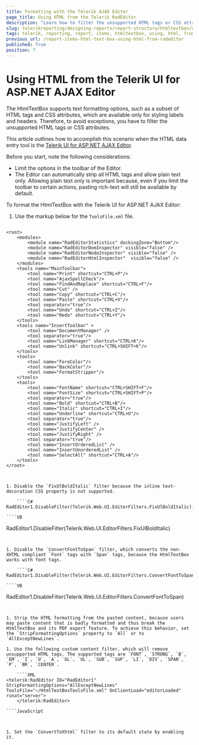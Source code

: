 ```yaml
---
title: Formatting with the Telerik AJAX Editor
page_title: Using HTML from the Telerik RadEditor 
description: "Learn how to filter the unsupported HTML tags or CSS attributes and use HTML from the Telerik UI for ASP.NET AJAX Editor to format the Telerik Reporting HtmlTextbox report item."
slug: telerikreporting/designing-reports/report-structure/htmltextbox/using-html-from-telerik-radeditor
tags: telerik, reporting, report, items, htmltextbox, using, html, from, ajax, radeditor, editor
previous_url: /report-items-html-text-box-using-html-from-radeditor
published: True
position: 7
---
```


# Using HTML from the Telerik UI for ASP.NET AJAX Editor

The HtmlTextBox supports text formatting options, such as a subset of HTML tags and CSS attributes, which are available only for styling labels and headers. Therefore, to avoid exceptions, you have to filter the unsupported HTML tags or CSS attributes. 

This article outlines how to accomplish this scenario when the HTML data entry tool is the [Telerik UI for ASP.NET AJAX Editor](http://www.telerik.com/products/aspnet-ajax/editor.aspx).

Before you start, note the following considerations:

* Limit the options in the toolbar of the Editor.
* The Editor can automatically strip all HTML tags and allow plain text only. Allowing plain text only is important because, even if you limit the toolbar to certain actions, pasting rich-text will still be available by default.

To format the HtmlTextBox with the Telerik UI for ASP.NET AJAX Editor:

1. Use the markup below for the `ToolsFile.xml` file.

	````XML
<?xml version="1.0" encoding="utf-8" ?>
	<root>
		<modules>
			<module name="RadEditorStatistics" dockingZone="Bottom"/>
			<module name="RadEditorDomInspector" visible="false" />
			<module name="RadEditorNodeInspector" visible="false" />
			<module name="RadEditorHtmlInspector"  visible="false" />
		</modules>
		<tools name="MainToolbar">
			<tool name="Print" shortcut="CTRL+P"/>
			<tool name="AjaxSpellCheck"/>
			<tool name="FindAndReplace" shortcut="CTRL+F"/>
			<tool name="Cut" />
			<tool name="Copy" shortcut="CTRL+C"/>
			<tool name="Paste" shortcut="CTRL+V"/>
			<tool separator="true"/>
			<tool name="Undo" shortcut="CTRL+Z"/>
			<tool name="Redo" shortcut="CTRL+Y"/>
		</tools>
		<tools name="InsertToolbar" >
			<tool name="DocumentManager" />
			<tool separator="true"/>
			<tool name="LinkManager" shortcut="CTRL+K"/>
			<tool name="Unlink" shortcut="CTRL+SHIFT+K"/>
		</tools>
		<tools>
			<tool name="ForeColor"/>
			<tool name="BackColor"/>
			<tool name="FormatStripper"/>
		</tools>
		<tools>
			<tool name="FontName" shortcut="CTRL+SHIFT+F"/>
			<tool name="FontSize" shortcut="CTRL+SHIFT+P"/>
			<tool separator="true"/>
			<tool name="Bold" shortcut="CTRL+B"/>
			<tool name="Italic" shortcut="CTRL+I"/>
			<tool name="Underline" shortcut="CTRL+U"/>
			<tool separator="true"/>
			<tool name="JustifyLeft" />
			<tool name="JustifyCenter" />
			<tool name="JustifyRight" />
			<tool separator="true"/>
			<tool name="InsertOrderedList" />
			<tool name="InsertUnorderedList" />
			<tool name="SelectAll" shortcut="CTRL+A"/>
		</tools>
	</root>
````


1. Disable the `FixUlBoldItalic` filter because the inline text-decoration CSS property is not supported.

	````C#
RadEditor1.DisableFilter(Telerik.Web.UI.EditorFilters.FixUlBoldItalic);
````
	````VB
RadEditor1.DisableFilter(Telerik.Web.UI.EditorFilters.FixUlBoldItalic)
````


1. Disable the `ConvertFontToSpan` filter, which converts the non-XHTML compliant `Font` tags with `Span` tags, because the HtmlTextBox works with font tags.

	````C#
RadEditor1.DisableFilter(Telerik.Web.UI.EditorFilters.ConvertFontToSpan);
````
	````VB
RadEditor1.DisableFilter(Telerik.Web.UI.EditorFilters.ConvertFontToSpan)
````


1. Strip the HTML formatting from the pasted content, because users may paste content that is badly formatted and thus break the HtmlTextBox and its PDF export feature. To achieve this behavior, set the `StripFormattingOptions` property to `All` or to `AllExceptNewLines`.

1. Use the following custom content filter, which will remove unsupported HTML tags. The supported tags are `FONT`, `STRONG`, `B`, `EM`, `I`, `U`, `A`, `OL`, `UL`, `SUB`, `SUP`, `LI`, `DIV`, `SPAN`, `P`, `BR`, `CENTER`.

	````XML
<telerik:RadEditor ID="RadEditor1" StripFormattingOptions="AllExceptNewLines" ToolsFile="~/HtmlTextBoxToolsFile.xml" OnClientLoad="editorLoaded" runat="server">
	</telerik:RadEditor>
````
	````JavaScript
<script type="text/javascript">
		ReportingFilter = function()
		{
			ReportingFilter.initializeBase(this);
			this.set_isDom(false);
			this.set_enabled(true);
			this.set_name("ReportingFilter");
			this.set_description("Telerik Reporting HTML filter for RadEditor");
		}
		ReportingFilter.prototype =
		{
			getHtmlContent: function (content) {
				return this._removeHtmlTags(content);
			},
			getDesignContent: function (content) {
				return this._removeHtmlTags(content);
			},
			_removeHtmlTags: function (initContent) {
				var cleanContent;
				//Perform the necessary REGEX replacement to remove unsupported HTML tags.
				//The supported Telerik Reporting HTML tags are FONT, STRONG, B, EM, I, U, A, OL, UL, LI, DIV, SPAN, P, BR, and CENTER.
				//The HTML must be valid XHTML too. However, the Editor already provides that filter.
				//The following REGEX will remove all HTML tags EXCEPT those explicitly listed.
				cleanContent = initContent.replace(new RegExp("<(?!\/?(font|strong|b|em|(i(?!mg))|u|a|ol|ul|li|div|span|p|br|center)(?=>|\s?.*>))\/?.*?>", "ig"), "");
				return cleanContent;
			}
		}
		ReportingFilter.registerClass('ReportingFilter', Telerik.Web.UI.Editor.Filter);
		function editorLoaded(editor, args)
		{
			editor.get_filtersManager().add(new ReportingFilter());
		}
	</script>
````


1. Set the `ConvertToXhtml` filter to its default state by enabling it.
